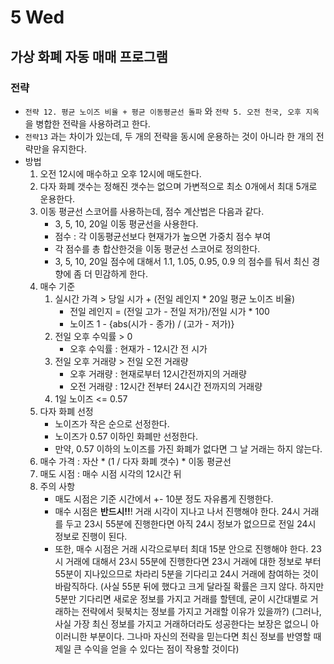 # 5 Wed

## 가상 화폐 자동 매매 프로그램

### 전략

* `전략 12. 평균 노이즈 비율 + 평균 이동평균선 돌파` 와 `전략 5. 오전 천국, 오후 지옥` 을 병합한 전략을 사용하려고 한다.
* `전략13` 과는 차이가 있는데, 두 개의 전략을 동시에 운용하는 것이 아니라 한 개의 전략만을 유지한다.
* 방법
  1. 오전 12시에 매수하고 오후 12시에 매도한다.
  2. 다자 화폐 갯수는 정해진 갯수는 없으며 가변적으로 최소 0개에서 최대 5개로 운용한다.
  3. 이동 평균선 스코어를 사용하는데, 점수 계산법은 다음과 같다.
     * 3, 5, 10, 20일 이동 평균선을 사용한다.
     * 점수 : 각 이동평균선보다 현재가가 높으면 가중치 점수 부여
     * 각 점수를 총 합산한것을 이동 평균선 스코어로 정의한다.
     * 3, 5, 10, 20일 점수에 대해서 1.1, 1.05, 0.95, 0.9 의 점수를 둬서 최신 경향에 좀 더 민감하게 한다.
  4. 매수 기준
     1. 실시간 가격 &gt; 당일 시가 + \(전일 레인지 \* 20일 평균 노이즈 비율\)
        * 전일 레인지 = \(전일 고가 - 전일 저가\)/전일 시가 \* 100
        * 노이즈 1 - {abs\(시가 - 종가\) / \(고가 - 저가\)}
     2. 전일 오후 수익률 &gt; 0
        * 오후 수익률 : 현재가 - 12시간 전 시가
     3. 전일 오후 거래량 &gt; 전일 오전 거래량
        * 오후 거래량 : 현재로부터 12시간전까지의 거래량
        * 오전 거래량 : 12시간 전부터 24시간 전까지의 거래량
     4. 1일 노이즈 &lt;= 0.57
  5. 다자 화폐 선정
     * 노이즈가 작은 순으로 선정한다.
     * 노이즈가 0.57 이하인 화폐만 선정한다.
     * 만약, 0.57 이하의 노이즈를 가진 화폐가 없다면 그 날 거래는 하지 않는다.
  6. 매수 가격 : 자산 \* \(1 / 다자 화폐 갯수\) \* 이동 평균선
  7. 매도 시점 : 매수 시점 시각의 12시간 뒤
  8. 주의 사항
     * 매도 시점은 기준 시간에서 +- 10분 정도 자유롭게 진행한다.
     * 매수 시점은 **반드시!!**! 거래 시각이 지나고 나서 진행해야 한다. 24시 거래를 두고 23시 55분에 진행한다면 아직 24시 정보가 없으므로 전일 24시 정보로 진행이 된다.
     * 또한, 매수 시점은 거래 시각으로부터 최대 15분 안으로 진행해야 한다. 23시 거래에 대해서 23시 55분에 진행한다면 23시 거래에 대한 정보로 부터 55분이 지나있으므로 차라리 5분을 기다리고 24시 거래에 참여하는 것이 바람직하다. \(사실 55분 뒤에 했다고 크게 달라질 확률은 크지 않다. 하지만 5분만 기다리면 새로운 정보를 가지고 거래를 할텐데, 굳이 시간대별로 거래하는 전략에서 뒷북치는 정보를 가지고 거래할 이유가 있을까?\) \(그러나, 사실 가장 최신 정보를 가지고 거래하더라도 성공한다는 보장은 없으니 아이러니한 부분이다. 그나마 자신의 전략을 믿는다면 최신 정보를 반영할 때 제일 큰 수익을 얻을 수 있다는 점이 작용할 것이다\)



